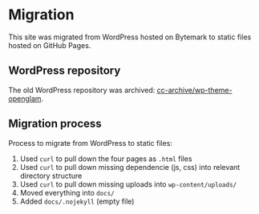 # Migration

This site was migrated from WordPress hosted on Bytemark to static files hosted
on GitHub Pages.

## WordPress repository

The old WordPress repository was archived:
[cc-archive/wp-theme-openglam][ccarchive].

[ccarchive]: https://github.com/cc-archive/wp-theme-openglam


## Migration process

Process to migrate from WordPress to static files:

1. Used `curl` to pull down the four pages as `.html` files
2. Used `curl` to pull down missing dependencie (js, css) into relevant directory structure
3. Used `curl` to pull down missing uploads into `wp-content/uploads/`
4. Moved everything into `docs/`
5. Added `docs/.nojekyll` (empty file)
